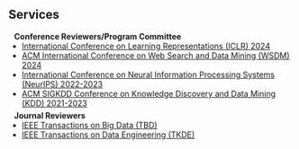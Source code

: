 ## Services

<h4 style="margin:0 10px 0;">Conference Reviewers/Program Committee</h4>

<ul style="margin:0 0 5px;">
  <li><a href="https://iclr.cc//"><autocolor>International Conference on Learning Representations (ICLR) 2024</autocolor></a></li>
  <li><a href="https://www.wsdm-conference.org/2024"><autocolor>ACM International Conference on Web Search and Data Mining (WSDM) 2024</autocolor></a></li>
  <li><a href="https://nips.cc/Conferences/2023"><autocolor>International Conference on Neural Information Processing Systems (NeurIPS) 2022-2023</autocolor></a></li>
  <li><a href="https://kdd.org/kdd2023/"><autocolor>ACM SIGKDD Conference on Knowledge Discovery and Data Mining (KDD) 2021-2023</autocolor></a></li>
</ul>

<h4 style="margin:0 10px 0;">Journal Reviewers</h4>

<ul style="margin:0 0 20px;">
  <li><a href="https://www.computer.org/csdl/journal/tp"><autocolor>IEEE Transactions on Big Data (TBD)</autocolor></a></li>
  <li><a href="https://www.springer.com/journal/11263"><autocolor>IEEE Transactions on Data Engineering (TKDE)</autocolor></a></li>
</ul>